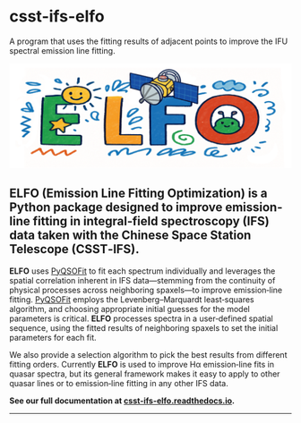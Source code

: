 # csst-ifs-elfo

A program that uses the fitting results of adjacent points to improve the IFU spectral emission line fitting.

<div align="center">
  <img src="docs/source/figures/logo.jpg" alt="img" width="600"/>
</div>



**ELFO** (Emission Line Fitting Optimization) is a Python package designed to improve emission‐line 
fitting in integral‐field spectroscopy (IFS) data taken with the Chinese Space Station Telescope (CSST‑IFS).
-------------

**ELFO** uses [PyQSOFit] to fit each spectrum individually and leverages the spatial correlation inherent in 
IFS data—stemming from the continuity of physical 
processes across neighboring spaxels—to improve emission‑line fitting.
[PyQSOFit] employs the Levenberg–Marquardt least‐squares algorithm, and choosing appropriate initial guesses 
for the model parameters is critical. **ELFO** processes spectra in a user‑defined spatial sequence, 
using the fitted results of neighboring spaxels to set the initial parameters for each fit. 

We also provide a selection algorithm to pick the best results from different fitting orders. 
Currently **ELFO** is used to improve Hα emission‐line fits in quasar spectra, but its general framework makes 
it easy to apply to other quasar lines or to emission‐line fitting in any other IFS data.











**See our full documentation at [csst-ifs-elfo.readthedocs.io](https://csst-ifs-elfo.readthedocs.io).**








----------
[PyQSOFit]:  https://github.com/legolason/PyQSOFit